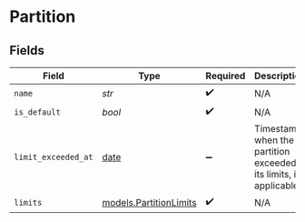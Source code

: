 # Partition


## Fields

| Field                                                                | Type                                                                 | Required                                                             | Description                                                          | Example                                                              |
| -------------------------------------------------------------------- | -------------------------------------------------------------------- | -------------------------------------------------------------------- | -------------------------------------------------------------------- | -------------------------------------------------------------------- |
| `name`                                                               | *str*                                                                | :heavy_check_mark:                                                   | N/A                                                                  |                                                                      |
| `is_default`                                                         | *bool*                                                               | :heavy_check_mark:                                                   | N/A                                                                  |                                                                      |
| `limit_exceeded_at`                                                  | [date](https://docs.python.org/3/library/datetime.html#date-objects) | :heavy_minus_sign:                                                   | Timestamp when the partition exceeded its limits, if applicable.     | 2025-06-11T12:00:00Z                                                 |
| `limits`                                                             | [models.PartitionLimits](../models/partitionlimits.md)               | :heavy_check_mark:                                                   | N/A                                                                  |                                                                      |